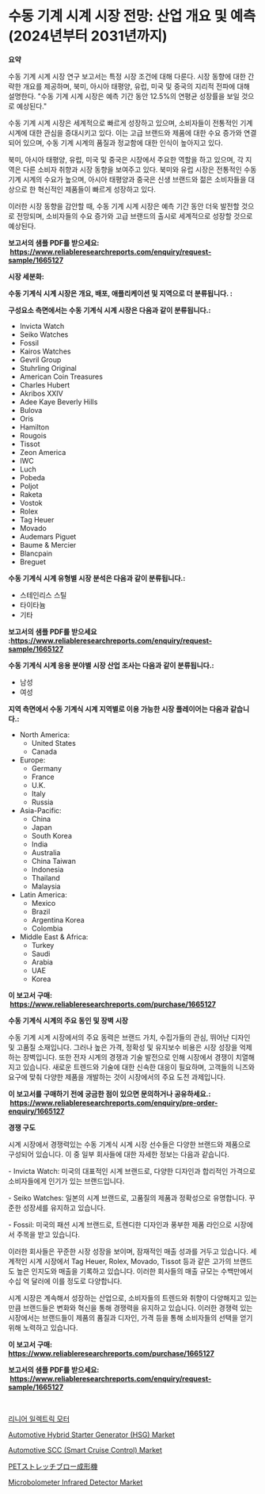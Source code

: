 <p><h1>수동 기계 시계 시장 전망: 산업 개요 및 예측 (2024년부터 2031년까지)</h1></p><p><strong>요약</strong></p>
<p><p>수동 기계 시계 시장 연구 보고서는 특정 시장 조건에 대해 다룬다. 시장 동향에 대한 간략한 개요를 제공하며, 북미, 아시아 태평양, 유럽, 미국 및 중국의 지리적 전파에 대해 설명한다. "수동 기계 시계 시장은 예측 기간 동안 12.5%의 연평균 성장률을 보일 것으로 예상된다."</p><p>수동 기계 시계 시장은 세계적으로 빠르게 성장하고 있으며, 소비자들이 전통적인 기계 시계에 대한 관심을 증대시키고 있다. 이는 고급 브랜드와 제품에 대한 수요 증가와 연결되어 있으며, 수동 기계 시계의 품질과 정교함에 대한 인식이 높아지고 있다.</p><p>북미, 아시아 태평양, 유럽, 미국 및 중국은 시장에서 주요한 역할을 하고 있으며, 각 지역은 다른 소비자 취향과 시장 동향을 보여주고 있다. 북미와 유럽 시장은 전통적인 수동 기계 시계의 수요가 높으며, 아시아 태평양과 중국은 신생 브랜드와 젊은 소비자들을 대상으로 한 혁신적인 제품들이 빠르게 성장하고 있다.</p><p>이러한 시장 동향을 감안할 때, 수동 기계 시계 시장은 예측 기간 동안 더욱 발전할 것으로 전망되며, 소비자들의 수요 증가와 고급 브랜드의 출시로 세계적으로 성장할 것으로 예상된다.</p></p>
<p><strong>보고서의 샘플 PDF를 받으세요: &nbsp;<a href="https://www.reliableresearchreports.com/enquiry/request-sample/1665127">https://www.reliableresearchreports.com/enquiry/request-sample/1665127</a></strong></p>
<p><strong>시장 세분화:</strong></p>
<p><strong> 수동 기계식 시계 시장은 개요, 배포, 애플리케이션 및 지역으로 더 분류됩니다. :</strong></p>
<p><strong>구성요소 측면에서는 수동 기계식 시계 시장은 다음과 같이 분류됩니다.:</strong></p>
<p><ul><li>Invicta Watch</li><li>Seiko Watches</li><li>Fossil</li><li>Kairos Watches</li><li>Gevril Group</li><li>Stuhrling Original</li><li>American Coin Treasures</li><li>Charles Hubert</li><li>Akribos XXIV</li><li>Adee Kaye Beverly Hills</li><li>Bulova</li><li>Oris</li><li>Hamilton</li><li>Rougois</li><li>Tissot</li><li>Zeon America</li><li>IWC</li><li>Luch</li><li>Pobeda</li><li>Poljot</li><li>Raketa</li><li>Vostok</li><li>Rolex</li><li>Tag Heuer</li><li>Movado</li><li>Audemars Piguet</li><li>Baume & Mercier</li><li>Blancpain</li><li>Breguet</li></ul></p>
<p><strong> 수동 기계식 시계 유형별 시장 분석은 다음과 같이 분류됩니다.:</strong></p>
<p><ul><li>스테인리스 스틸</li><li>타이타늄</li><li>기타</li></ul></p>
<p><strong>보고서의 샘플 PDF를 받으세요 :<a href="https://www.reliableresearchreports.com/enquiry/request-sample/1665127">https://www.reliableresearchreports.com/enquiry/request-sample/1665127</a></strong></p>
<p><strong> 수동 기계식 시계 응용 분야별 시장 산업 조사는 다음과 같이 분류됩니다.:</strong></p>
<p><ul><li>남성</li><li>여성</li></ul></p>
<p><strong>지역 측면에서 수동 기계식 시계 지역별로 이용 가능한 시장 플레이어는 다음과 같습니다.:</strong></p>
<p><ul>
    <li>
        North America:
        <ul>
            <li>United States</li>
            <li>Canada</li>
        </ul>
    </li>
    <li>
        Europe:
        <ul>
            <li>Germany</li>
            <li>France</li>
            <li>U.K.</li>
            <li>Italy</li>
            <li>Russia</li>
        </ul>
    </li>
    <li>
        Asia-Pacific:
        <ul>
            <li>China</li>
            <li>Japan</li>
            <li>South Korea</li>
            <li>India</li>
            <li>Australia</li>
            <li>China Taiwan</li>
            <li>Indonesia</li>
            <li>Thailand</li>
            <li>Malaysia</li>
        </ul>
    </li>
    <li>
        Latin America:
        <ul>
            <li>Mexico</li>
            <li>Brazil</li>
            <li>Argentina Korea</li>
            <li>Colombia</li>
        </ul>
    </li>
    <li>
        Middle East & Africa:
        <ul>
            <li>Turkey</li>
            <li>Saudi</li>
            <li>Arabia</li>
            <li>UAE</li>
            <li>Korea</li>
        </ul>
    </li>
    </ul></p>
<p><strong>이 보고서 구매: &nbsp;<a href="https://www.reliableresearchreports.com/purchase/1665127">https://www.reliableresearchreports.com/purchase/1665127</a></strong></p>
<p><strong>수동 기계식 시계의 주요 동인 및 장벽 시장</strong></p>
<p><p>수동 기계 시계 시장에서의 주요 동력은 브랜드 가치, 수집가들의 관심, 뛰어난 디자인 및 고품질 소재입니다. 그러나 높은 가격, 정확성 및 유지보수 비용은 시장 성장을 억제하는 장벽입니다. 또한 전자 시계의 경쟁과 기술 발전으로 인해 시장에서 경쟁이 치열해지고 있습니다. 새로운 트렌드와 기술에 대한 신속한 대응이 필요하며, 고객들의 니즈와 요구에 맞춰 다양한 제품을 개발하는 것이 시장에서의 주요 도전 과제입니다.</p></p>
<p><strong>이 보고서를 구매하기 전에 궁금한 점이 있으면 문의하거나 공유하세요.: &nbsp;<a href="https://www.reliableresearchreports.com/enquiry/pre-order-enquiry/1665127">https://www.reliableresearchreports.com/enquiry/pre-order-enquiry/1665127</a></strong></p>
<p><strong>경쟁 구도</strong></p>
<p><p>시계 시장에서 경쟁력있는 수동 기계식 시계 시장 선수들은 다양한 브랜드와 제품으로 구성되어 있습니다. 이 중 일부 회사들에 대한 자세한 정보는 다음과 같습니다.</p><p>- Invicta Watch: 미국의 대표적인 시계 브랜드로, 다양한 디자인과 합리적인 가격으로 소비자들에게 인기가 있는 브랜드입니다.</p><p>- Seiko Watches: 일본의 시계 브랜드로, 고품질의 제품과 정확성으로 유명합니다. 꾸준한 성장세를 유지하고 있습니다.</p><p>- Fossil: 미국의 패션 시계 브랜드로, 트렌디한 디자인과 풍부한 제품 라인으로 시장에서 주목을 받고 있습니다.</p><p>이러한 회사들은 꾸준한 시장 성장을 보이며, 잠재적인 매출 성과를 거두고 있습니다. 세계적인 시계 시장에서 Tag Heuer, Rolex, Movado, Tissot 등과 같은 고가의 브랜드도 높은 인지도와 매출을 기록하고 있습니다. 이러한 회사들의 매출 규모는 수백만에서 수십 억 달러에 이를 정도로 다양합니다.</p><p>시계 시장은 계속해서 성장하는 산업으로, 소비자들의 트렌드와 취향이 다양해지고 있는 만큼 브랜드들은 변화와 혁신을 통해 경쟁력을 유지하고 있습니다. 이러한 경쟁력 있는 시장에서는 브랜드들이 제품의 품질과 디자인, 가격 등을 통해 소비자들의 선택을 얻기 위해 노력하고 있습니다.</p></p>
<p><strong>이 보고서 구매: &nbsp; <a href="https://www.reliableresearchreports.com/purchase/1665127">https://www.reliableresearchreports.com/purchase/1665127</a></strong></p>
<p><strong>보고서의 샘플 PDF를 받으세요: &nbsp;<a href="https://www.reliableresearchreports.com/enquiry/request-sample/1665127">https://www.reliableresearchreports.com/enquiry/request-sample/1665127</a></strong><strong></strong></p>
<p>&nbsp;</p>
<p><p><a href="https://github.com/vs019sa3m8x/Market-Research-Report-List-1/blob/main/787122414558.md">리니어 일렉트릭 모터</a></p><p><a href="https://issuu.com/reportprime-2/docs/automotive-hybrid-starter-generator-hsg-market-siz">Automotive Hybrid Starter Generator (HSG) Market</a></p><p><a href="https://issuu.com/reportprime-2/docs/automotive-scc-smart-cruise-control-market-size-20">Automotive SCC (Smart Cruise Control) Market</a></p><p><a href="https://github.com/DonaldShaw1965/Market-Research-Report-List-1/blob/main/267965215847.md">PETストレッチブロー成形機</a></p><p><a href="https://github.com/gulaimolin/Market-Research-Report-List-3/blob/main/microbolometer-infrared-detector-market.md">Microbolometer Infrared Detector Market</a></p></p>